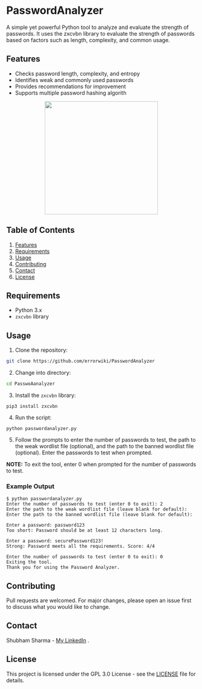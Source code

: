 # PasswordAnalyzer
A simple yet powerful Python tool to analyze and evaluate the strength of passwords.
It uses the zxcvbn library to evaluate the strength of passwords based on factors such as length, complexity, and common usage.

## Features

* Checks password length, complexity, and entropy
* Identifies weak and commonly used passwords
* Provides recommendations for improvement
* Supports multiple password hashing algorith

<p align="center">
<img src="https://www.duplichecker.com/asets/img/password-manager-tools.svg" height="300">
</p>

## Table of Contents

1. [Features](#features)
2. [Requirements](#requirements)
3. [Usage](#usage)
4. [Contributing](#contributing)
5. [Contact](#contact)
6. [License](#license)

## Requirements

* Python 3.x
* `zxcvbn` library

## Usage

1. Clone the repository:

```sh
git clone https://github.com/errorwiki/PasswordAnalyzer
```

2. Change into directory:

```sh
cd PasswoAanalyzer
```

3. Install the `zxcvbn` library:

```
pip3 install zxcvbn
```

4. Run the script:

```
python passwordanalyzer.py
```

5. Follow the prompts to enter the number of passwords to test, the path to the weak wordlist file (optional), and the path to the banned wordlist file (optional). Enter the passwords to test when prompted.

**NOTE:** To exit the tool, enter 0 when prompted for the number of passwords to test.

### Example Output

```
$ python passwordanalyzer.py
Enter the number of passwords to test (enter 0 to exit): 2
Enter the path to the weak wordlist file (leave blank for default):  
Enter the path to the banned wordlist file (leave blank for default):

Enter a password: password123
Too short: Password should be at least 12 characters long.

Enter a password: securePassword123!
Strong: Password meets all the requirements. Score: 4/4

Enter the number of passwords to test (enter 0 to exit): 0
Exiting the tool.
Thank you for using the Password Analyzer.
```

## Contributing

Pull requests are welcomed. For major changes, please open an issue first to discuss what you would like to change.

## Contact

Shubham Sharma - [My LinkedIn](https://www.linkedin.com/in/heyvikas/) .

## License

This project is licensed under the GPL 3.0 License - see the [LICENSE](LICENSE) file for details.
